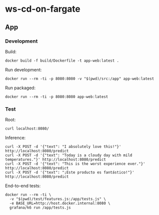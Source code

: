 # ws-cd-on-fargate

## App

### Development
Build:
```shell
docker build -f build/Dockerfile -t app-web:latest .
```

Run development:
```shell
docker run --rm -ti -p 8080:8080 -v "$(pwd)/src:/app" app-web:latest
```

Run packaged:
```shell
docker run --rm -ti -p 8080:8080 app-web:latest
```

### Test

Root:
```shell
curl localhost:8080/
```

Inference:
```shell
curl -X POST -d '{"text": "I absolutely love this!"}' http://localhost:8080/predict
curl -X POST -d '{"text": "Today is a cloudy day with mild temperatures."}' http://localhost:8080/predict
curl -X POST -d '{"text": "This is the worst experience ever."}' http://localhost:8080/predict
curl -X POST -d '{"text": "¡Este producto es fantástico!"}' http://localhost:8080/predict
```

End-to-end tests:
```shell
docker run --rm -ti \
  -v "$(pwd)/test/features.js:/app/tests.js" \
  -e BASE_URL=http://host.docker.internal:8080 \
  grafana/k6 run /app/tests.js
```